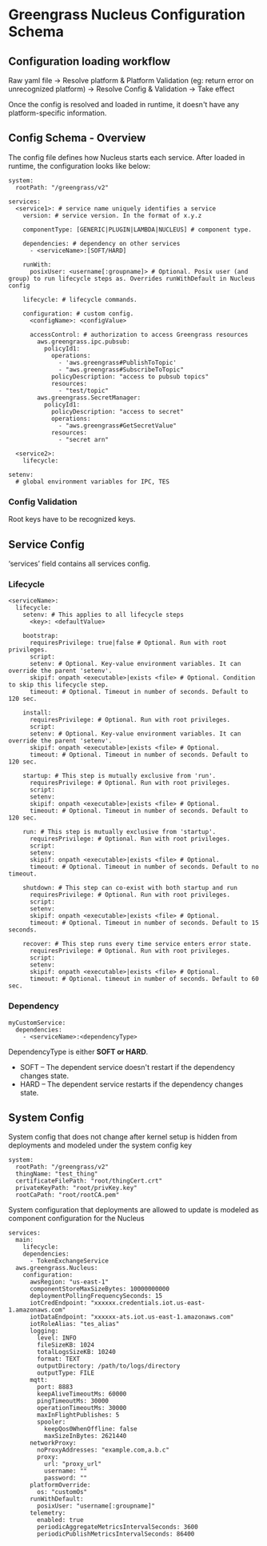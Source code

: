 # Greengrass Nucleus Configuration Schema

## Configuration loading workflow

Raw yaml file → Resolve platform & Platform Validation (eg: return error on unrecognized platform) → Resolve Config
 & Validation → Take effect

Once the config is resolved and loaded in runtime, it doesn't have any platform-specific information.

## Config Schema - Overview

The config file defines how Nucleus starts each service. After loaded in runtime, the configuration looks like below:

```
system: 
  rootPath: "/greengrass/v2"

services:
  <service1>: # service name uniquely identifies a service
    version: # service version. In the format of x.y.z

    componentType: [GENERIC|PLUGIN|LAMBDA|NUCLEUS] # component type.

    dependencies: # dependency on other services
      - <serviceName>:[SOFT/HARD]
        
    runWith:
      posixUser: <username[:groupname]> # Optional. Posix user (and group) to run lifecycle steps as. Overrides runWithDefault in Nucleus config

    lifecycle: # lifecycle commands.

    configuration: # custom config.
      <configName>: <configValue>

      accessControl: # authorization to access Greengrass resources
        aws.greengrass.ipc.pubsub:
          policyId1:
            operations:
              - 'aws.greengrass#PublishToTopic'
              - "aws.greengrass#SubscribeToTopic"
            policyDescription: "access to pubsub topics"
            resources:
              - "test/topic"
        aws.greengrass.SecretManager:
          policyId1:
            policyDescription: "access to secret"
            operations:
              - "aws.greengrass#GetSecretValue"
            resources:
              - "secret arn"

  <service2>:
    lifecycle:

setenv:
  # global environment variables for IPC, TES
```

### Config Validation

Root keys have to be recognized keys.

## Service Config
‘services’ field contains all services config.

### Lifecycle

```
<serviceName>:
  lifecycle:
    setenv: # This applies to all lifecycle steps
      <key>: <defaultValue>

    bootstrap:
      requiresPrivilege: true|false # Optional. Run with root privileges.
      script:
      setenv: # Optional. Key-value environment variables. It can override the parent 'setenv'.
      skipif: onpath <executable>|exists <file> # Optional. Condition to skip this lifecycle step.
      timeout: # Optional. Timeout in number of seconds. Default to 120 sec.

    install:
      requiresPrivilege: # Optional. Run with root privileges.
      script:
      setenv: # Optional. Key-value environment variables. It can override the parent 'setenv'.
      skipif: onpath <executable>|exists <file> # Optional.
      timeout: # Optional. Timeout in number of seconds. Default to 120 sec.
      
    startup: # This step is mutually exclusive from 'run'.
      requiresPrivilege: # Optional. Run with root privileges.
      script:
      setenv:
      skipif: onpath <executable>|exists <file> # Optional.
      timeout: # Optional. Timeout in number of seconds. Default to 120 sec.

    run: # This step is mutually exclusive from 'startup'.
      requiresPrivilege: # Optional. Run with root privileges.
      script:
      setenv:
      skipif: onpath <executable>|exists <file> # Optional.
      timeout: # Optional. Timeout in number of seconds. Default to no timeout.
      
    shutdown: # This step can co-exist with both startup and run
      requiresPrivilege: # Optional. Run with root privileges.
      script:
      setenv:
      skipif: onpath <executable>|exists <file> # Optional.
      timeout: # Optional. Timeout in number of seconds. Default to 15 seconds.
    
    recover: # This step runs every time service enters error state.
      requiresPrivilege: # Optional. Run with root privileges.
      script:
      setenv:
      skipif: onpath <executable>|exists <file> # Optional.
      timeout: # Optional. timeout in number of seconds. Default to 60 sec.
```

### Dependency

```
myCustomService:
  dependencies:
    - <serviceName>:<dependencyType>
```

DependencyType is either **SOFT or HARD**.
- SOFT – The dependent service doesn't restart if the dependency changes state.
- HARD – The dependent service restarts if the dependency changes state.

## System Config
System config that does not change after kernel setup is hidden from deployments
and modeled under the system config key
```
system: 
  rootPath: "/greengrass/v2"
  thingName: "test_thing"
  certificateFilePath: "root/thingCert.crt"
  privateKeyPath: "root/privKey.key"
  rootCaPath: "root/rootCA.pem"
```

System configuration that deployments are allowed to update is
modeled as component configuration for the Nucleus
```
services:
  main:
    lifecycle:
    dependencies:
      - TokenExchangeService
  aws.greengrass.Nucleus:
    configuration:
      awsRegion: "us-east-1"
      componentStoreMaxSizeBytes: 10000000000
      deploymentPollingFrequencySeconds: 15
      iotCredEndpoint: "xxxxxx.credentials.iot.us-east-1.amazonaws.com"
      iotDataEndpoint: "xxxxxx-ats.iot.us-east-1.amazonaws.com"
      iotRoleAlias: "tes_alias"
      logging:
        level: INFO
        fileSizeKB: 1024
        totalLogsSizeKB: 10240
        format: TEXT
        outputDirectory: /path/to/logs/directory
        outputType: FILE
      mqtt:
        port: 8883
        keepAliveTimeoutMs: 60000
        pingTimeoutMs: 30000
        operationTimeoutMs: 30000
        maxInFlightPublishes: 5
        spooler:
          keepQos0WhenOffline: false
          maxSizeInBytes: 2621440
      networkProxy:
        noProxyAddresses: "example.com,a.b.c"
        proxy:
          url: "proxy_url"
          username: ""
          password: ""
      platformOverride:
        os: "customOs"
      runWithDefault:
        posixUser: "username[:groupname]"
      telemetry:
        enabled: true
        periodicAggregateMetricsIntervalSeconds: 3600
        periodicPublishMetricsIntervalSeconds: 86400
```